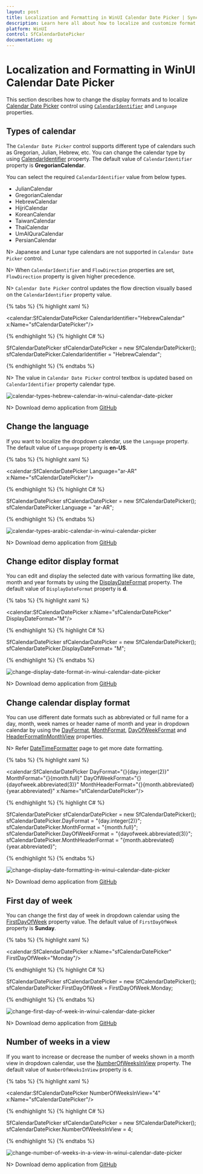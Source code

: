 ```yaml
---
layout: post
title: Localization and Formatting in WinUI Calendar Date Picker | Syncfusion
description: Learn here all about how to localize and customize format of Syncfusion WinUI Calendar Date Picker (SfCalendarDatePicker) control and more.
platform: WinUI
control: SfCalendarDatePicker
documentation: ug
---
```


# Localization and Formatting in WinUI Calendar Date Picker

This section describes how to change the display formats and to localize [Calendar Date Picker](https://help.syncfusion.com/cr/winui/Syncfusion.UI.Xaml.Calendar.SfCalendar.html) control using [`CalendarIdentifier`](https://help.syncfusion.com/cr/winui/Syncfusion.UI.Xaml.Calendar.SfCalendar.html#Syncfusion_UI_Xaml_Calendar_SfCalendar_CalendarIdentifier) and `Language` properties.

## Types of calendar

The `Calendar Date Picker` control supports different type of calendars such as Gregorian, Julian, Hebrew, etc. You can change the calendar type by using [CalendarIdentifier](https://help.syncfusion.com/cr/winui/Syncfusion.UI.Xaml.Calendar.SfCalendarDatePicker.html#Syncfusion_UI_Xaml_Calendar_SfCalendarDatePicker_CalendarIdentifier) property. The default value of `CalendarIdentifier` property is **GregorianCalendar**.

You can select the required `CalendarIdentifier` value from below types.

 * JulianCalendar
 * GregorianCalendar
 * HebrewCalendar
 * HijriCalendar
 * KoreanCalendar
 * TaiwanCalendar
 * ThaiCalendar
 * UmAlQuraCalendar
 * PersianCalendar

N> Japanese and Lunar type calendars are not supported in `Calendar Date Picker` control.

N> When `CalendarIdentifier` and `FlowDirection` properties are set, `FlowDirection` property is given higher precedence.

N> `Calendar Date Picker` control updates the flow direction visually based on the `CalendarIdentifier` property value.

{% tabs %}
{% highlight xaml %}

<calendar:SfCalendarDatePicker CalendarIdentifier="HebrewCalendar"
                               x:Name="sfCalendarDatePicker"/>

{% endhighlight %}
{% highlight C# %}

SfCalendarDatePicker sfCalendarDatePicker = new SfCalendarDatePicker();
sfCalendarDatePicker.CalendarIdentifier = "HebrewCalendar";

{% endhighlight %}
{% endtabs %}

N> The value in `Calendar Date Picker` control textbox is updated based on `CalendarIdentifier` property calendar type.

![calendar-types-hebrew-calendar-in-winui-calendar-date-picker](Getting-Started_images/calendar-types-hebrew-calendar-in-winui-calendar-date-picker.png)

N> Download demo application from [GitHub](https://github.com/SyncfusionExamples/syncfusion-winui-tools-calendardatepicker-examples/blob/main/Samples/Formatting)

## Change the language

If you want to localize the dropdown calendar, use the `Language` property. The default value of `Language` property is **en-US**.

{% tabs %}
{% highlight xaml %}

<calendar:SfCalendarDatePicker Language="ar-AR"
                               x:Name="sfCalendarDatePicker"/>

{% endhighlight %}
{% highlight C# %}

SfCalendarDatePicker sfCalendarDatePicker = new SfCalendarDatePicker();
sfCalendarDatePicker.Language = "ar-AR";

{% endhighlight %}
{% endtabs %}

![calendar-types-arabic-calendar-in-winui-calendar-picker](Getting-Started_images/calendar-types-arabic-calendar-in-winui-calendar-picker.png)

N> Download demo application from [GitHub](https://github.com/SyncfusionExamples/syncfusion-winui-tools-calendardatepicker-examples/blob/main/Samples/Formatting)


## Change editor display format

 You can edit and display the selected date with various formatting like date, month and year formats by using the [DisplayDateFormat](https://help.syncfusion.com/cr/winui/Syncfusion.UI.Xaml.Calendar.SfCalendarDatePicker.html#Syncfusion_UI_Xaml_Calendar_SfCalendarDatePicker_DisplayDateFormat) property. The default value of `DisplayDateFormat` property is **d**.

{% tabs %}
{% highlight xaml %}

<calendar:SfCalendarDatePicker x:Name="sfCalendarDatePicker" 
                               DisplayDateFormat="M"/>

{% endhighlight  %}
{% highlight C# %}

SfCalendarDatePicker sfCalendarDatePicker = new SfCalendarDatePicker();
sfCalendarDatePicker.DisplayDateFormat= "M";

{% endhighlight  %}
{% endtabs %}

![change-display-date-format-in-winui-calendar-date-picker](Getting-Started_images/change-display-date-format-in-winui-calendar-date-picker.png)

N> Download demo application from [GitHub](https://github.com/SyncfusionExamples/syncfusion-winui-tools-calendardatepicker-examples/blob/main/Samples/Formatting)

## Change calendar display format

You can use different date formats such as abbreviated or full name for a day, month, week names or header name of month and year in dropdown calendar by using the [DayFormat](https://help.syncfusion.com/cr/winui/Syncfusion.UI.Xaml.Calendar.SfCalendarDatePicker.html#Syncfusion_UI_Xaml_Calendar_SfCalendarDatePicker_DayFormat), [MonthFormat](https://help.syncfusion.com/cr/winui/Syncfusion.UI.Xaml.Calendar.SfCalendarDatePicker.html#Syncfusion_UI_Xaml_Calendar_SfCalendarDatePicker_MonthFormat), [DayOfWeekFormat](https://help.syncfusion.com/cr/winui/Syncfusion.UI.Xaml.Calendar.SfCalendarDatePicker.html#Syncfusion_UI_Xaml_Calendar_SfCalendarDatePicker_DayOfWeekFormat) and [HeaderFormatInMonthView](https://help.syncfusion.com/cr/winui/Syncfusion.UI.Xaml.Calendar.SfCalendarDatePicker.html#Syncfusion_UI_Xaml_Calendar_SfCalendarDatePicker_HeaderFormatInMonthView) properties.

N> Refer [DateTimeFormatter](https://docs.microsoft.com/en-us/uwp/api/windows.globalization.datetimeformatting.datetimeformatter?view=winrt-19041) page to get more date formatting.

{% tabs %}
{% highlight xaml %}

<calendar:SfCalendarDatePicker DayFormat="{}{day.integer(2)}"
                               MonthFormat="{}{month.full}"
                               DayOfWeekFormat="{}{dayofweek.abbreviated(3)}"
                               MonthHeaderFormat="{}{month.abbreviated} {year.abbreviated}‎"
                               x:Name="sfCalendarDatePicker"/>

{% endhighlight %}
{% highlight C# %}

SfCalendarDatePicker sfCalendarDatePicker = new SfCalendarDatePicker();
sfCalendarDatePicker.DayFormat = "{day.integer(2)}";
sfCalendarDatePicker.MonthFormat = "{month.full}";
sfCalendarDatePicker.DayOfWeekFormat = "{dayofweek.abbreviated(3)}";
sfCalendarDatePicker.MonthHeaderFormat = "{month.abbreviated} {year.abbreviated}‎";

{% endhighlight %}
{% endtabs %}

![change-display-date-formatting-in-winui-calendar-date-picker](Getting-Started_images/change-display-date-formatting-in-winui-calendar-date-range-picker.gif)

N> Download demo application from [GitHub](https://github.com/SyncfusionExamples/syncfusion-winui-tools-calendardatepicker-examples/blob/main/Samples/Formatting)

## First day of week

You can change the first day of week in dropdown calendar using the [FirstDayOfWeek](https://help.syncfusion.com/cr/winui/Syncfusion.UI.Xaml.Calendar.SfCalendarDatePicker.html#Syncfusion_UI_Xaml_Calendar_SfCalendarDatePicker_FirstDayOfWeek) property value. The default value of `FirstDayOfWeek` property is **Sunday**.

{% tabs %}
{% highlight xaml %}

<calendar:SfCalendarDatePicker x:Name="sfCalendarDatePicker" 
                               FirstDayOfWeek="Monday"/>

{% endhighlight %}
{% highlight C# %}

SfCalendarDatePicker sfCalendarDatePicker = new SfCalendarDatePicker();
sfCalendarDatePicker.FirstDayOfWeek = FirstDayOfWeek.Monday;

{% endhighlight %}
{% endtabs %}

![change-first-day-of-week-in-winui-calendar-date-picker](Getting-Started_images/change-first-day-of-week-in-winui-calendar-date-picker.png)

N> Download demo application from [GitHub](https://github.com/SyncfusionExamples/syncfusion-winui-tools-calendardatepicker-examples/blob/main/Samples/Selection)

## Number of weeks in a view

If you want to increase or decrease the number of weeks shown in a month view in dropdown calendar, use the [NumberOfWeeksInView](https://help.syncfusion.com/cr/winui/Syncfusion.UI.Xaml.Calendar.SfCalendarDatePicker.html#Syncfusion_UI_Xaml_Calendar_SfCalendarDatePicker_NumberOfWeeksInView) property. The default value of `NumberOfWeeksInView` property is `6`.

{% tabs %}
{% highlight xaml %}

<calendar:SfCalendarDatePicker NumberOfWeeksInView="4"
                               x:Name="sfCalendarDatePicker"/>

{% endhighlight %}
{% highlight C# %}

SfCalendarDatePicker sfCalendarDatePicker = new SfCalendarDatePicker();
sfCalendarDatePicker.NumberOfWeeksInView = 4;

{% endhighlight %}
{% endtabs %}

![change-number-of-weeks-in-a-view-in-winui-calendar-date-picker](Getting-Started_images/change-number-of-weeks-in-a-view-in-winui-calendar-date-picker.png)

N> Download demo application from [GitHub](https://github.com/SyncfusionExamples/syncfusion-winui-tools-calendardatepicker-examples/blob/main/Samples/Selection)

